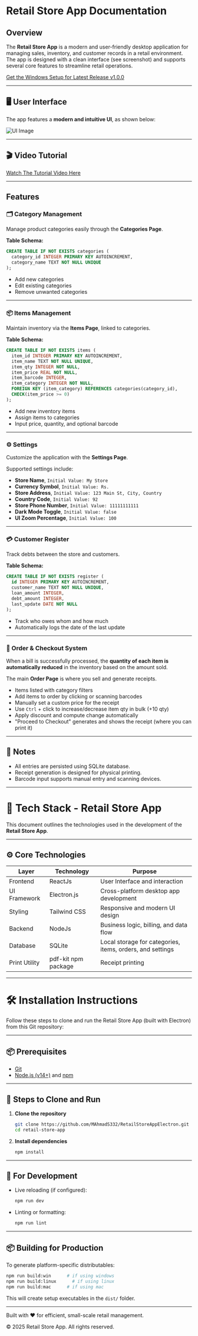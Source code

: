 # Retail Store App Documentation

## Overview

The **Retail Store App** is a modern and user-friendly desktop application for managing sales, inventory, and customer records in a retail environment. The app is designed with a clean interface (see screenshot) and supports several core features to streamline retail operations.

[Get the Windows Setup for Latest Release v1.0.0](https://github.com/MAhmadS332/RetailStoreAppElectron/releases/download/1.0.0/Retail.Store.App.Setup.1.0.0.exe) 

---

## 🖥️ User Interface

The app features a **modern and intuitive UI**, as shown below:

![UI Image](./appui.png)

---

## 🎬 Video Tutorial

[Watch The Tutorial Video Here](https://youtu.be/eF3vHyE7dbY)

---

## Features

### 🗂️ Category Management

Manage product categories easily through the **Categories Page**.

**Table Schema:**
```sql
CREATE TABLE IF NOT EXISTS categories (
  category_id INTEGER PRIMARY KEY AUTOINCREMENT,
  category_name TEXT NOT NULL UNIQUE
);
```

- Add new categories
- Edit existing categories
- Remove unwanted categories

---

### 📦 Items Management

Maintain inventory via the **Items Page**, linked to categories.

**Table Schema:**
```sql
CREATE TABLE IF NOT EXISTS items (
  item_id INTEGER PRIMARY KEY AUTOINCREMENT,
  item_name TEXT NOT NULL UNIQUE,
  item_qty INTEGER NOT NULL,
  item_price REAL NOT NULL,
  item_barcode INTEGER,
  item_category INTEGER NOT NULL,
  FOREIGN KEY (item_category) REFERENCES categories(category_id),
  CHECK(item_price >= 0)
);
```

- Add new inventory items
- Assign items to categories
- Input price, quantity, and optional barcode

---

### ⚙️ Settings

Customize the application with the **Settings Page**.

Supported settings include:

- **Store Name**, ```Initial Value: My Store```
- **Currency Symbol**, ```Initial Value: Rs.```
- **Store Address**, ```Initial Value: 123 Main St, City, Country```
- **Country Code**, ```Initial Value: 92```
- **Store Phone Number**, ```Initial Value: 11111111111```
- **Dark Mode Toggle**, ```Initial Value: false```
- **UI Zoom Percentage**, ```Initial Value: 100```

---

### 💳 Customer Register

Track debts between the store and customers.

**Table Schema:**
```sql
CREATE TABLE IF NOT EXISTS register (
  id INTEGER PRIMARY KEY AUTOINCREMENT,
  customer_name TEXT NOT NULL UNIQUE,
  loan_amount INTEGER,
  debt_amount INTEGER,
  last_update DATE NOT NULL
);
```

- Track who owes whom and how much
- Automatically logs the date of the last update

---

### 🧾 Order & Checkout System

When a bill is successfully processed, the **quantity of each item is automatically reduced** in the inventory based on the amount sold.


The main **Order Page** is where you sell and generate receipts.

- Items listed with category filters
- Add items to order by clicking or scanning barcodes
- Manually set a custom price for the receipt
- Use `Ctrl` + click to increase/decrease item qty in bulk (+10 qty)
- Apply discount and compute change automatically
- "Proceed to Checkout" generates and shows the receipt (where you can print it)

---

## 📌 Notes

- All entries are persisted using SQLite database.
- Receipt generation is designed for physical printing.
- Barcode input supports manual entry and scanning devices.

---

# 🧰 Tech Stack - Retail Store App

This document outlines the technologies used in the development of the **Retail Store App**.

---

## ⚙️ Core Technologies

| Layer          | Technology     | Purpose                                  |
|----------------|----------------|------------------------------------------|
| Frontend       | ReactJs  | User Interface and interaction           |
| UI Framework   | Electron.js    | Cross-platform desktop app development   |
| Styling        | Tailwind CSS     | Responsive and modern UI design          |
| Backend        | NodeJs     | Business logic, billing, and data flow   |
| Database       | SQLite         | Local storage for categories, items, orders, and settings |
| Print Utility  | pdf-kit npm package | Receipt printing                         |

---

# 🛠️ Installation Instructions

Follow these steps to clone and run the Retail Store App (built with Electron) from this Git repository:

---

## 📦 Prerequisites

- [Git](https://git-scm.com/)
- [Node.js (v14+)](https://nodejs.org/) and [npm](https://www.npmjs.com/)

---

## 🚀 Steps to Clone and Run

1. **Clone the repository**
   ```bash
   git clone https://github.com/MAhmadS332/RetailStoreAppElectron.git
   cd retail-store-app
   ```

2. **Install dependencies**
   ```bash
   npm install
   ```

---

## 🧪 For Development

- Live reloading (if configured):
  ```bash
  npm run dev
  ```

- Linting or formatting:
  ```bash
  npm run lint
  ```

---

## 📦 Building for Production

To generate platform-specific distributables:

```bash
npm run build:win      # if using windows
npm run build:linux      # if using linux
npm run build:mac      # if using mac
```

This will create setup executables in the `dist/` folder.

---

Built with ❤️ for efficient, small-scale retail management.

© 2025 Retail Store App. All rights reserved.
